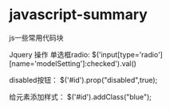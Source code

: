 # javascript-summary
js一些常用代码块

Jquery 操作 单选框radio:
  $('input[type='radio'][name='modelSetting']:checked').val()
  
disabled按钮：
  $('#id').prop("disabled",true);

给元素添加样式：
  $('#id').addClass("blue");

